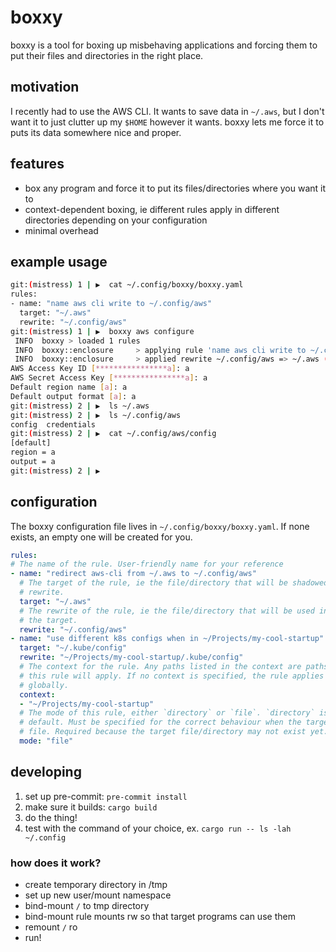 # boxxy

boxxy is a tool for boxing up misbehaving applications and forcing them to put
their files and directories in the right place.

## motivation

I recently had to use the AWS CLI. It wants to save data in `~/.aws`, but I
don't want it to just clutter up my `$HOME` however it wants. boxxy lets me
force it to puts its data somewhere nice and proper.

## features

- box any program and force it to put its files/directories where you want it to
- context-dependent boxing, ie different rules apply in different directories
  depending on your configuration
- minimal overhead

## example usage

```sh
git:(mistress) 1 | ▶  cat ~/.config/boxxy/boxxy.yaml
rules:
- name: "name aws cli write to ~/.config/aws"
  target: "~/.aws"
  rewrite: "~/.config/aws"
git:(mistress) 1 | ▶  boxxy aws configure
 INFO  boxxy > loaded 1 rules
 INFO  boxxy::enclosure     > applying rule 'name aws cli write to ~/.config/aws'
 INFO  boxxy::enclosure     > applied rewrite ~/.config/aws => ~/.aws ("/home/amy/.config/aws" => "/tmp/boxxy-containers/bold-surf-9356/home/amy/.aws")
AWS Access Key ID [****************a]: a
AWS Secret Access Key [****************a]: a
Default region name [a]: a
Default output format [a]: a
git:(mistress) 2 | ▶  ls ~/.aws
git:(mistress) 2 | ▶  ls ~/.config/aws
config  credentials
git:(mistress) 2 | ▶  cat ~/.config/aws/config
[default]
region = a
output = a
git:(mistress) 2 | ▶
```

## configuration

The boxxy configuration file lives in `~/.config/boxxy/boxxy.yaml`. If none
exists, an empty one will be created for you.

```yaml
rules:
# The name of the rule. User-friendly name for your reference
- name: "redirect aws-cli from ~/.aws to ~/.config/aws"
  # The target of the rule, ie the file/directory that will be shadowed by the
  # rewrite.
  target: "~/.aws"
  # The rewrite of the rule, ie the file/directory that will be used instead of
  # the target.
  rewrite: "~/.config/aws"
- name: "use different k8s configs when in ~/Projects/my-cool-startup"
  target: "~/.kube/config"
  rewrite: "~/Projects/my-cool-startup/.kube/config"
  # The context for the rule. Any paths listed in the context are paths where
  # this rule will apply. If no context is specified, the rule applies
  # globally.
  context:
  - "~/Projects/my-cool-startup"
  # The mode of this rule, either `directory` or `file`. `directory` is the
  # default. Must be specified for the correct behaviour when the target is a
  # file. Required because the target file/directory may not exist yet.
  mode: "file"
```

## developing

1. set up pre-commit: `pre-commit install`
2. make sure it builds: `cargo build`
3. do the thing!
4. test with the command of your choice, ex. `cargo run -- ls -lah ~/.config`

### how does it work?

- create temporary directory in /tmp
- set up new user/mount namespace
- bind-mount `/` to tmp directory
- bind-mount rule mounts rw so that target programs can use them
- remount `/` ro
- run!

